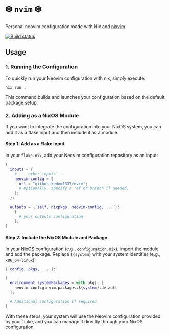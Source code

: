 # ❄️ `nvim` ❄️

Personal neovim configuration made with Nix and [nixvim](https://github.com/nix-community/nixvim).

[![Build status](https://github.com/kedom1337/nvim/workflows/ci/badge.svg)](https://github.com/kedom1337/nvim/actions)

## Usage

### 1. Running the Configuration

To quickly run your Neovim configuration with nix, simply execute:

```bash
nix run .
```

This command builds and launches your configuration based on the default package setup.

### 2. Adding as a NixOS Module

If you want to integrate the configuration into your NixOS system, you can add it as a flake input and then include it as a module.

#### Step 1: Add as a Flake Input

In your `flake.nix`, add your Neovim configuration repository as an input:

```nix
{
  inputs = {
    # ... other inputs ...
    neovim-config = {
      url = "github:kedom1337/nvim";
      # Optionally, specify a ref or branch if needed.
    };
  };

  outputs = { self, nixpkgs, neovim-config, ... }:
    {
      # your outputs configuration
    };
}
```

#### Step 2: Include the NixOS Module and Package

In your NixOS configuration (e.g., `configuration.nix`), import the module and add the package. Replace `${system}` with your system identifier (e.g., `x86_64-linux`):

```nix
{ config, pkgs, ... }:

{
  environment.systemPackages = with pkgs; [
    neovim-config.nvim.packages.${system}.default
  ];

  # Additional configuration if required
}
```

With these steps, your system will use the Neovim configuration provided by your flake, and you can manage it directly through your NixOS configuration.

